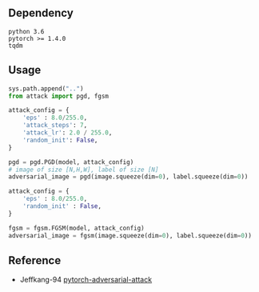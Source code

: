 ## Dependency

```
python 3.6
pytorch >= 1.4.0
tqdm
```

## Usage

```python
sys.path.append("..")
from attack import pgd, fgsm

attack_config = {
    'eps' : 8.0/255.0, 
    'attack_steps': 7,
    'attack_lr': 2.0 / 255.0, 
    'random_init': False, 
}

pgd = pgd.PGD(model, attack_config)
# image of size [N,H,W], label of size [N]
adversarial_image = pgd(image.squeeze(dim=0), label.squeeze(dim=0)) 

attack_config = {
    'eps' : 8.0/255.0,
    'random_init' : False,
}

fgsm = fgsm.FGSM(model, attack_config)
adversarial_image = fgsm(image.squeeze(dim=0), label.squeeze(dim=0))
```

## Reference

- Jeffkang-94 [pytorch-adversarial-attack](https://github.com/Jeffkang-94/pytorch-adversarial-attack)